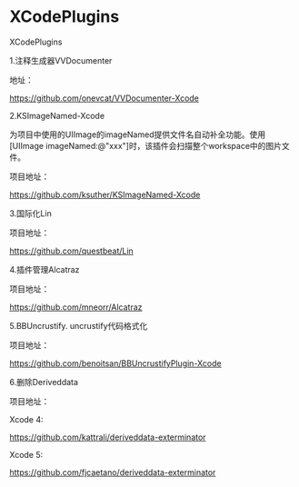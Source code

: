 XCodePlugins
============

XCodePlugins


1.注释生成器VVDocumenter

地址：

https://github.com/onevcat/VVDocumenter-Xcode


2.KSImageNamed-Xcode

为项目中使用的UIImage的imageNamed提供文件名自动补全功能。使用[UIImage imageNamed:@"xxx"]时，该插件会扫描整个workspace中的图片文件。

项目地址： 

https://github.com/ksuther/KSImageNamed-Xcode


3.国际化Lin

项目地址：

https://github.com/questbeat/Lin 


4.插件管理Alcatraz

项目地址：

https://github.com/mneorr/Alcatraz

5.BBUncrustify. uncrustify代码格式化

项目地址：

https://github.com/benoitsan/BBUncrustifyPlugin-Xcode


6.删除Deriveddata

项目地址：

Xcode 4:

https://github.com/kattrali/deriveddata-exterminator

Xcode 5:

https://github.com/fjcaetano/deriveddata-exterminator